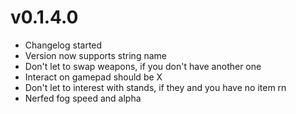 # v0.1.4.0

* Changelog started
* Version now supports string name
* Don't let to swap weapons, if you don't have another one
* Interact on gamepad should be X
* Don't let to interest with stands, if they and you have no item rn
* Nerfed fog speed and alpha
